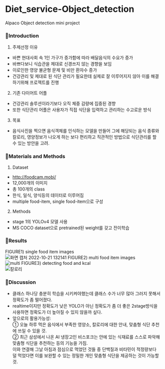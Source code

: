 # Diet_service-Object_detection
Alpaco Object detection mini project
### 🥗Introduction
1. 주제선정 이유 
- 바쁜 현대사회 속 1인 가구가 증가함에 따라 배달음식의 수요가 증가
- 바쁘다보니 식습관을 제대로 신경쓰지 않는 경향을 보임
- 이로인한 영양 불균형 문제 및 비만 환자수 증가
- 건강관리 및 제대로 된 식단 관리가 필요한데 실제로 잘 이루어지지 않아 이를 해결하기위해 프로젝트를 진행
2. 기존 다이어트 어플
- 건강관리 솔루션이라기보다 오직 체중 감량에 집중된 경향
- 또한 식단관리 어플은 사용자가 직접 식단을 입력하고 관리하는 수고로운 방식
3. 목표
- 음식사진을 찍으면 음식객체를 인식하는 모델을 만들어 그에 해당되는 음식 종류와 칼로리, 영양정보가 나오게 하는 보다 편리하고 직관적인 방법으로 식단관리를 할 수 있는 방안을 고려.

### 🥗Materials and Methods
1. Dataset
- http://foodcam.mobi/
- 12,000개의 이미지
- 총 100개의 class
- 한식, 일식, 양식등의 데이터로 이루어짐
- multiple food-item, single food-item으로 구성
2. Methods
- stage 1의 YOLOv4 모델 사용
- MS COCO dataset으로 pretrained된 weight를 갖고 전이학습

### 🥗Results
FIGURE1) single food item images </br>
![화면 캡처 2022-10-21 132141](https://user-images.githubusercontent.com/61971952/197111491-faa4f2a5-7084-4fa9-8969-5b4f2bea136f.png)
FIGURE2) multi food item images </br>
![multi](https://user-images.githubusercontent.com/61971952/197111640-57b6a349-492c-4272-adb0-1b199fe1a1c3.png)
FIGURE3) detecting food and kcal </br>
![칼로리](https://user-images.githubusercontent.com/61971952/197111756-f2d5e2c3-f166-497c-9103-508b9a595e7c.png)

### 🥗Discussion
- 클래스 하나당 충분히 학습을 시키켜야했는데 클래스 수가 너무 많아 그러지 못해서 정확도가 좀 떨어졌다.
- realtime이지만 정확도가 낮은 YOLO가 아닌 정확도가 좀 더 좋은 2stage방식을 사용하면 정확도가 더 높아질 수 있지 않을까 싶다.
- 앞으로의 활용가능성: </br>
① 오늘 하루 먹은 음식에서 부족한 영양소, 칼로리에 대한 안내, 맞춤형 식단 추천에 쓰일 수 있을 것. </br>
② 최근 삼성에서 나온 AI 냉장고인 비스포크는 안에 있는 식재료를 스스로 파악해 맞춤형 식단을 추천하는 등의 기능을 가짐.  </br>
이와 연결해 그날 아침과 점심으로 먹었던 것들 중 단백질과 비타민이 적정량보다 덜 먹었다면 이를 보완할 수 있는 정밀한 개인 맞춤형 식단을 제공하는 것이 가능할 것.

